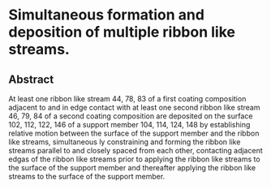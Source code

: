 # Simultaneous formation and deposition of multiple ribbon like streams.

## Abstract
At least one ribbon like stream 44, 78, 83 of a first coating composition adjacent to and in edge contact with at least one second ribbon like stream 46, 79, 84 of a second coating composition are deposited on the surface 102, 112, 122, 146 of a support member 104, 114, 124, 148 by establishing relative motion between the surface of the support member and the ribbon like streams, simultaneous ly constraining and forming the ribbon like streams parallel to and closely spaced from each other, contacting adjacent edgas of the ribbon like streams prior to applying the ribbon like streams to the surface of the support member and thereafter applying the ribbon like streams to the surface of the support member.